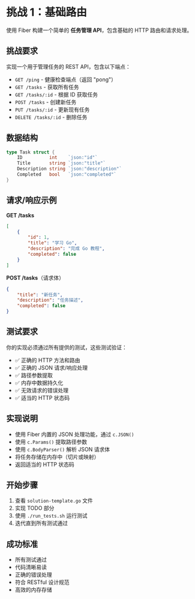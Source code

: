 # 挑战 1：基础路由

使用 Fiber 构建一个简单的 **任务管理 API**，包含基础的 HTTP 路由和请求处理。

## 挑战要求

实现一个用于管理任务的 REST API，包含以下端点：

- `GET /ping` - 健康检查端点（返回 "pong"）
- `GET /tasks` - 获取所有任务
- `GET /tasks/:id` - 根据 ID 获取任务
- `POST /tasks` - 创建新任务
- `PUT /tasks/:id` - 更新现有任务
- `DELETE /tasks/:id` - 删除任务

## 数据结构

```go
type Task struct {
    ID          int    `json:"id"`
    Title       string `json:"title"`
    Description string `json:"description"`
    Completed   bool   `json:"completed"`
}
```

## 请求/响应示例

**GET /tasks**
```json
[
    {
        "id": 1,
        "title": "学习 Go",
        "description": "完成 Go 教程",
        "completed": false
    }
]
```

**POST /tasks**（请求体）
```json
{
    "title": "新任务",
    "description": "任务描述",
    "completed": false
}
```

## 测试要求

你的实现必须通过所有提供的测试，这些测试验证：

- ✅ 正确的 HTTP 方法和路由
- ✅ 正确的 JSON 请求/响应处理
- ✅ 路径参数提取
- ✅ 内存中数据持久化
- ✅ 无效请求的错误处理
- ✅ 适当的 HTTP 状态码

## 实现说明

- 使用 Fiber 内置的 JSON 处理功能，通过 `c.JSON()`
- 使用 `c.Params()` 提取路径参数
- 使用 `c.BodyParser()` 解析 JSON 请求体
- 将任务存储在内存中（切片或映射）
- 返回适当的 HTTP 状态码

## 开始步骤

1. 查看 `solution-template.go` 文件
2. 实现 TODO 部分
3. 使用 `./run_tests.sh` 运行测试
4. 迭代直到所有测试通过

## 成功标准

- 所有测试通过
- 代码清晰易读
- 正确的错误处理
- 符合 RESTful 设计规范
- 高效的内存存储